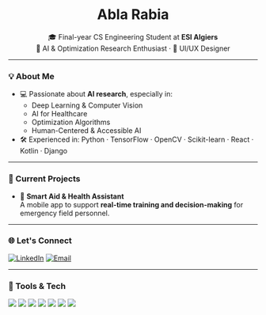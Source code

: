 <h1 align="center">Abla Rabia</h1>
<p align="center">
🎓 Final-year CS Engineering Student at <strong>ESI Algiers</strong><br>
🧠 AI & Optimization Research Enthusiast · 🎨 UI/UX Designer<br>
</p>

---

### 💡 About Me

- 💻 Passionate about **AI research**, especially in:
  - Deep Learning & Computer Vision
  - AI for Healthcare
  - Optimization Algorithms
  - Human-Centered & Accessible AI
- 🛠️ Experienced in: Python · TensorFlow · OpenCV · Scikit-learn · React · Kotlin · Django

---

### 📌 Current Projects

- 🎯 **Smart Aid & Health Assistant**  
  A mobile app to support **real-time training and decision-making** for emergency field personnel.

---

### 🌐 Let's Connect

[![LinkedIn](https://img.shields.io/badge/LinkedIn-AblaRabia-blue?logo=linkedin)](https://linkedin.com/in/abla-rabia)
[![Email](https://img.shields.io/badge/Email-la_rabia@esi.dz-red?logo=gmail)](mailto:la_rabia@esi.dz)

---


### 🧰 Tools & Tech

<p align="left">
  <img src="https://img.shields.io/badge/-Python-3776AB?style=flat&logo=python&logoColor=white"/>
  <img src="https://img.shields.io/badge/-TensorFlow-FF6F00?style=flat&logo=tensorflow&logoColor=white"/>
  <img src="https://img.shields.io/badge/-Keras-D00000?style=flat&logo=keras&logoColor=white"/>
  <img src="https://img.shields.io/badge/-OpenCV-5C3EE8?style=flat&logo=opencv&logoColor=white"/>
  <img src="https://img.shields.io/badge/-Kotlin-0095D5?style=flat&logo=kotlin&logoColor=white"/>
  <img src="https://img.shields.io/badge/-Django-092E20?style=flat&logo=django&logoColor=white"/>
  <img src="https://img.shields.io/badge/-Figma-F24E1E?style=flat&logo=figma&logoColor=white"/>
</p>
